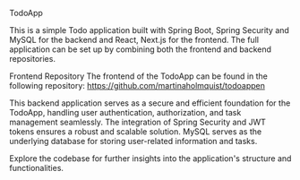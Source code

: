 TodoApp 

This is a simple Todo application built with Spring Boot, Spring Security and MySQL for the backend and React, Next.js for the frontend. 
The full application can be set up by combining both the frontend and backend repositories.

Frontend Repository
The frontend of the TodoApp can be found in the following repository:
https://github.com/martinaholmquist/todoappen

This backend application serves as a secure and efficient foundation for the TodoApp, 
handling user authentication, authorization, and task management seamlessly. 
The integration of Spring Security and JWT tokens ensures a robust and scalable solution. 
MySQL serves as the underlying database for storing user-related information and tasks.


Explore the codebase for further insights into the application's structure and functionalities. 



